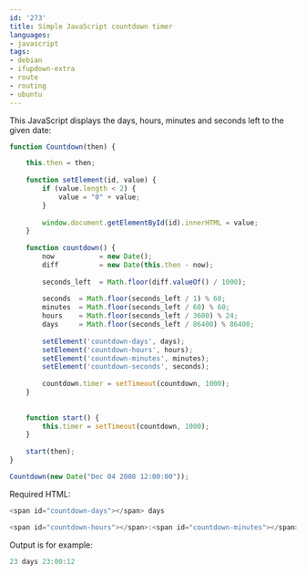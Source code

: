 ```yaml
---
id: '273'
title: Simple JavaScript countdown timer
languages:
- javascript
tags:
- debian
- ifupdown-extra
- route
- routing
- ubuntu
---
```

This JavaScript displays the days, hours, minutes and seconds left to the given date:


```javascript
function Countdown(then) {

	this.then = then;
	
	function setElement(id, value) {
		if (value.length < 2) {
	    	value = "0" + value;
		}
	
		window.document.getElementById(id).innerHTML = value;
	}
	
	function countdown() {
		now  		  = new Date();
	  	diff		  = new Date(this.then - now);
	  	
		seconds_left  = Math.floor(diff.valueOf() / 1000);
	
		seconds  = Math.floor(seconds_left / 1) % 60;
		minutes  = Math.floor(seconds_left / 60) % 60;
		hours    = Math.floor(seconds_left / 3600) % 24;
		days     = Math.floor(seconds_left / 86400) % 86400;
		
		setElement('countdown-days', days);
		setElement('countdown-hours', hours);
		setElement('countdown-minutes', minutes);
		setElement('countdown-seconds', seconds);
		
		countdown.timer = setTimeout(countdown, 1000);
	}
	
		
	function start() {
		this.timer = setTimeout(countdown, 1000);
	}
	
	start(then);	
}

Countdown(new Date("Dec 04 2008 12:00:00"));
```
    

Required HTML:


```javascript
<span id="countdown-days"></span> days

<span id="countdown-hours"></span>:<span id="countdown-minutes"></span>:<span id="countdown-seconds"></span>
```
    

Output is for example:


```javascript
23 days 23:00:12
```
    

